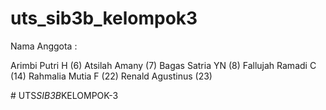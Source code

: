 # uts_sib3b_kelompok3

Nama Anggota :

Arimbi Putri H (6)
Atsilah Amany  (7)
Bagas Satria YN (8)
Fallujah Ramadi C (14)
Rahmalia Mutia F (22) 
Renald Agustinus (23) 

#   U T S _ S I B 3 B _ K E L O M P O K - 3 
 
 
